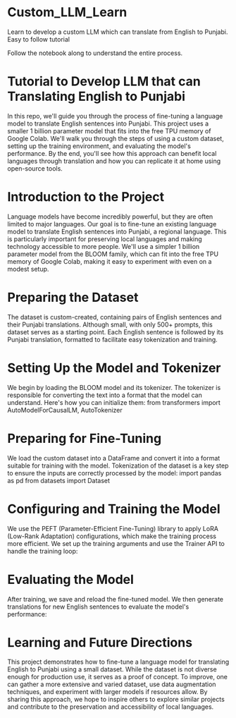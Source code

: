 # Custom_LLM_Learn
Learn to develop a custom LLM which can translate from English to Punjabi. Easy to follow tutorial

Follow the notebook along to understand the entire process.

# Tutorial to Develop LLM that can Translating English to Punjabi
In this repo, we'll guide you through the process of fine-tuning a language model to translate English sentences into Punjabi. This project uses a smaller 1 billion parameter model that fits into the free TPU memory of Google Colab. We'll walk you through the steps of using a custom dataset, setting up the training environment, and evaluating the model's performance. By the end, you'll see how this approach can benefit local languages through translation and how you can replicate it at home using open-source tools.

# Introduction to the Project
Language models have become incredibly powerful, but they are often limited to major languages. Our goal is to fine-tune an existing language model to translate English sentences into Punjabi, a regional language. This is particularly important for preserving local languages and making technology accessible to more people. We'll use a simpler 1 billion parameter model from the BLOOM family, which can fit into the free TPU memory of Google Colab, making it easy to experiment with even on a modest setup.

# Preparing the Dataset
The dataset is custom-created, containing pairs of English sentences and their Punjabi translations. Although small, with only 500+ prompts, this dataset serves as a starting point. Each English sentence is followed by its Punjabi translation, formatted to facilitate easy tokenization and training.

# Setting Up the Model and Tokenizer
We begin by loading the BLOOM model and its tokenizer. The tokenizer is responsible for converting the text into a format that the model can understand. Here's how you can initialize them:
from transformers import AutoModelForCausalLM, AutoTokenizer

# Preparing for Fine-Tuning
We load the custom dataset into a DataFrame and convert it into a format suitable for training with the model. Tokenization of the dataset is a key step to ensure the inputs are correctly processed by the model:
import pandas as pd
from datasets import Dataset

# Configuring and Training the Model
We use the PEFT (Parameter-Efficient Fine-Tuning) library to apply LoRA (Low-Rank Adaptation) configurations, which make the training process more efficient. We set up the training arguments and use the Trainer API to handle the training loop:

# Evaluating the Model
After training, we save and reload the fine-tuned model. We then generate translations for new English sentences to evaluate the model's performance:

# Learning and Future Directions
This project demonstrates how to fine-tune a language model for translating English to Punjabi using a small dataset. While the dataset is not diverse enough for production use, it serves as a proof of concept. To improve, one can gather a more extensive and varied dataset, use data augmentation techniques, and experiment with larger models if resources allow. By sharing this approach, we hope to inspire others to explore similar projects and contribute to the preservation and accessibility of local languages.
